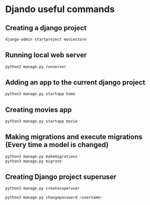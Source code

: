 # Djando useful commands

## Creating a django project

```bash
django-admin startproject moviestore
```

## Running local web server
```bash
python3 manage.py runserver
```

## Adding an app to the current django project
```bash
python3 manage.py startapp home
```

## Creating movies app
```bash
python3 manage.py startapp movie
```

## Making migrations and execute migrations (Every time a model is changed)
```bash
python3 manage.py makemigrations
python3 manage.py migrate
```
## Creating Django project superuser
```bash
python3 manage.py createsuperuser

python3 manage.py changepassword <username>
```